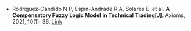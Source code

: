 * Rodríguez-Cándido N P, Espin-Andrade R A, Solares E, et al. <b>A Compensatory Fuzzy Logic Model in Technical Trading[J]</b>. Axioms, 2021, 10(1): 36. [Link](https://www.mdpi.com/1039712)